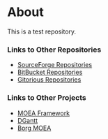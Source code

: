 About
===
This is a test repository.

### Links to Other Repositories
  - [SourceForge Repositories](http://sourceforge.net/users/dhadka)
  - [BitBucket Repositories](https://bitbucket.org/dmh309)
  - [Gitorious Repositories](https://gitorious.org/~dhadka)

### Links to Other Projects
  - [MOEA Framework](http://www.moeaframework.org/)
  - [DGantt](http://sourceforge.net/projects/dgantt/)
  - [Borg MOEA](http://www.borgmoea.org/)
